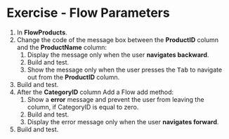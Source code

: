 ﻿# Exercise - Flow Parameters

1.	In **FlowProducts**.
2.	Change the code of the message box between the **ProductID** column and the **ProductName** column:
    1.	Display the message only when the user **navigates backward**.
    2.	Build and test.
    3.	Show the message only when the user presses the <kbd>Tab</kbd> to navigate out from the **ProductID** column.
3.	Build and test.
4.  After the **CategoryID** column Add a Flow add method:
    1.	Show a **error** message and prevent the user from leaving the column, if CategoryID is equal to zero.
    2.	Build and test.
    3.	Display the error message only when the user **navigates forward**.
5.  Build and test.



